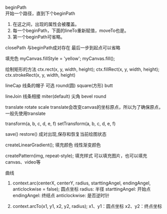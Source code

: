 beginPath  
开始一个路径，直到下个beginPath
1. 在这之间，出现的属性会被覆盖。
2. 每一个beginPath，下面的lineTo重新赋值，moveTo也是。
3. 第一个beginPath可省略。

closePath
与beginPath成对存在
最后一步到起点可以省略

填充色
myCanvas.fillStyle = 'yellow';
myCanvas.fill();

绘制矩形的方法
ctx.rect(x, y, width, height);
ctx.fillRect(x, y, width, height);
ctx.strokeRect(x, y, width, height)

lineCap
线条的帽子
可选 round(圆) square(方形)  butt

lineJoin
线条相接
miter(default) 尖角
bevel
round


translate
rotate
scale
translate会改变canvas的坐标原点，所以为了确保原点，一般先使用translate

transform(a, b, c, d, e, f)
setTransform(a, b, c, d, e, f)

save()
restore()
成对出现,保存和恢复当前绘图状态


createLinearGradient();
填充颜色
线性渐变颜色

createPattern(img, repeat-style);
填充样式
可以填充图片，也可以填充canvas、video等


曲线
1. context.arc(centerX, centerY, radius, starttingAngel, endingAngel, anticlockwise = false);
	圆点坐标
	radius: 半径
	starttingAngel: 开始点
	endingAngel: 终结点
	anticlockwise: 是否逆时针

2. context.arcTo(x1, y1, x2, y2, radius);
	x1、y1：圆点坐标
	x2、y2：终点坐标

